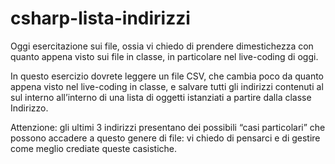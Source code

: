 # csharp-lista-indirizzi

Oggi esercitazione sui file, ossia vi chiedo di prendere dimestichezza con quanto appena visto sui file in classe, in particolare nel live-coding di oggi.

In questo esercizio dovrete leggere un file CSV, che cambia poco da quanto appena visto nel live-coding in classe, e salvare tutti gli indirizzi contenuti al sul interno all’interno di una lista di oggetti istanziati a partire dalla classe Indirizzo.

Attenzione: gli ultimi 3 indirizzi presentano dei possibili “casi particolari” che possono accadere a questo genere di file: vi chiedo di pensarci e di gestire come meglio crediate queste casistiche.
